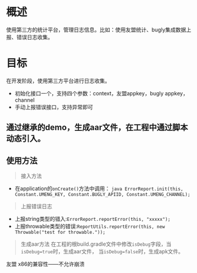 # 概述
使用第三方的统计平台，管理日志信息。比如：使用友盟统计、bugly集成数据上报、错误日志收集。


# 目标
在开发阶段，使用第三方平台进行日志收集。

- 初始化接口一个，支持四个参数：context，友盟appkey，bugly appkey，channel
- 手动上报错误接口，支持异常即可

## 通过继承的demo，生成aar文件，在工程中通过脚本动态引入。


## 使用方法
> 接入方法
- 在application的`onCreate()`方法中调用：
  `java
  ErrorReport.init(this,
    Constant.UMENG_KEY,
    Constant.BUGLY_APIID,
    Constant.UMENG_CHANNEL);
  `

> 上报错误日志
- 上报string类型的错入:`ErrorReport.reportError(this, "xxxxx");`
- 上报throwable类型的错误:`ReportUtils.reportError(this, new Throwable("test for throwable."));`

> 生成aar方法
在工程的根build.gradle文件中修改`isDebug`字段，当`isDebug=true`时，生成aar文件，
当`isDebug=false`时，生成apk文件。


友盟  x86的兼容性——不允许崩溃